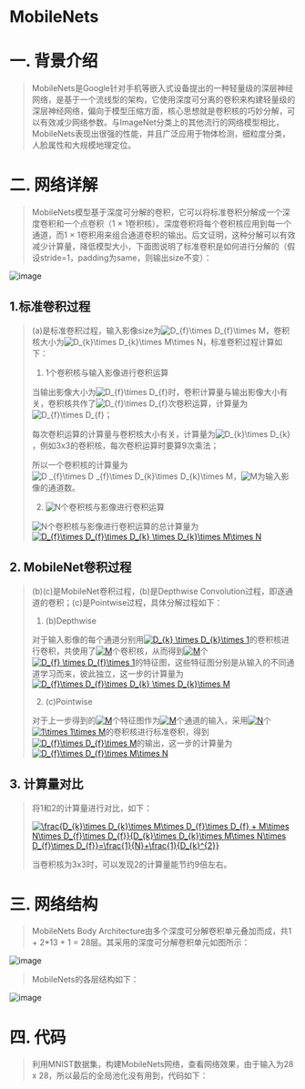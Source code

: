 MobileNets
==========

# 一. 背景介绍

> MobileNets是Google针对手机等嵌入式设备提出的一种轻量级的深层神经网络，是基于一个流线型的架构，它使用深度可分离的卷积来构建轻量级的深层神经网络，偏向于模型压缩方面，核心思想就是卷积核的巧妙分解，可以有效减少网络参数。与ImageNet分类上的其他流行的网络模型相比，MobileNets表现出很强的性能，并且广泛应用于物体检测，细粒度分类，人脸属性和大规模地理定位。

# 二. 网络详解

> MobileNets模型基于深度可分解的卷积，它可以将标准卷积分解成一个深度卷积和一个点卷积（1 × 1卷积核）。深度卷积将每个卷积核应用到每一个通道，而1 × 1卷积用来组合通道卷积的输出。后文证明，这种分解可以有效减少计算量，降低模型大小，下面图说明了标准卷积是如何进行分解的（假设stride=1，padding为same，则输出size不变）：

![image](https://github.com/ShaoQiBNU/MobileNet/blob/master/images/1.png)

## 1.标准卷积过程

>(a)是标准卷积过程，输入影像size为<img src="https://latex.codecogs.com/svg.latex?D_{f}\times&space;D_{f}\times&space;M" title="D_{f}\times D_{f}\times M" />，卷积核大小为<img src="https://latex.codecogs.com/svg.latex?D_{k}\times&space;D_{k}\times&space;M\times&space;N" title="D_{k}\times D_{k}\times M\times N" />，标准卷积过程计算如下：
>
>1. 1个卷积核与输入影像进行卷积运算
>
>   当输出影像大小为<img src="https://latex.codecogs.com/svg.latex?D_{f}\times&space;D_{f}" title="D_{f}\times D_{f}" />时，卷积计算量与输出影像大小有关，卷积核共作了<img src="https://latex.codecogs.com/svg.latex?D_{f}\times&space;D_{f}" title="D_{f}\times D_{f}" />次卷积运算，计算量为<img src="https://latex.codecogs.com/svg.latex?D_{f}\times&space;D_{f}" title="D_{f}\times D_{f}" />；
>
>   每次卷积运算的计算量与卷积核大小有关，计算量为<img src="https://latex.codecogs.com/svg.latex?D_{k}\times&space;D_{k}" title="D_{k}\times D_{k}" />，例如3x3的卷积核，每次卷积运算时要算9次乘法；
>
>   所以一个卷积核的计算量为<img src="https://latex.codecogs.com/svg.latex?D&space;_{f}\times&space;D&space;_{f}\times&space;D_{k}\times&space;D_{k}\times&space;M" title="D _{f}\times D _{f}\times D_{k}\times D_{k}\times M" />，<img src="https://latex.codecogs.com/svg.latex?M" title="M" />为输入影像的通道数。
>
>2. <img src="https://latex.codecogs.com/svg.latex?N" title="N" />个卷积核与影像进行卷积运算
>
>   <img src="https://latex.codecogs.com/svg.latex?N" title="N" />个卷积核与影像进行卷积运算的总计算量为<a href="https://www.codecogs.com/eqnedit.php?latex=D_{f}\times&space;D_{f}\times&space;D_{k}&space;\times&space;D_{k}\times&space;M\times&space;N" target="_blank"><img src="https://latex.codecogs.com/svg.latex?D_{f}\times&space;D_{f}\times&space;D_{k}&space;\times&space;D_{k}\times&space;M\times&space;N" title="D_{f}\times D_{f}\times D_{k} \times D_{k}\times M\times N" /></a>

## 2. MobileNet卷积过程

>(b)(c)是MobileNet卷积过程，(b)是Depthwise Convolution过程，即逐通道的卷积；(c)是Pointwise过程，具体分解过程如下：
>
>1. (b)Depthwise
>
>   对于输入影像的每个通道分别用<a href="https://www.codecogs.com/eqnedit.php?latex=D_{k}&space;\times&space;D_{k}\times&space;1\times&space;1" target="_blank"><img src="https://latex.codecogs.com/svg.latex?D_{k}&space;\times&space;D_{k}\times&space;1" title="D_{k} \times D_{k}\times 1" /></a>的卷积核进行卷积，共使用了<a href="https://www.codecogs.com/eqnedit.php?latex=M" target="_blank"><img src="https://latex.codecogs.com/svg.latex?M" title="M" /></a>个卷积核，从而得到<a href="https://www.codecogs.com/eqnedit.php?latex=M" target="_blank"><img src="https://latex.codecogs.com/svg.latex?M" title="M" /></a>个<a href="https://www.codecogs.com/eqnedit.php?latex=D_{f}&space;\times&space;D_{f}\times&space;1" target="_blank"><img src="https://latex.codecogs.com/svg.latex?D_{f}&space;\times&space;D_{f}\times&space;1" title="D_{f} \times D_{f}\times 1" /></a>的特征图，这些特征图分别是从输入的不同通道学习而来，彼此独立，这一步的计算量为<a href="https://www.codecogs.com/eqnedit.php?latex=D_{f}\times&space;D_{f}\times&space;D_{k}&space;\times&space;D_{k}\times&space;M" target="_blank"><img src="https://latex.codecogs.com/svg.latex?D_{f}\times&space;D_{f}\times&space;D_{k}&space;\times&space;D_{k}\times&space;M" title="D_{f}\times D_{f}\times D_{k} \times D_{k}\times M" /></a>
>
>2. (c)Pointwise
>
>   对于上一步得到的<a href="https://www.codecogs.com/eqnedit.php?latex=M" target="_blank"><img src="https://latex.codecogs.com/svg.latex?M" title="M" /></a>个特征图作为<a href="https://www.codecogs.com/eqnedit.php?latex=M" target="_blank"><img src="https://latex.codecogs.com/svg.latex?M" title="M" /></a>个通道的输入，采用<a href="https://www.codecogs.com/eqnedit.php?latex=N" target="_blank"><img src="https://latex.codecogs.com/svg.latex?N" title="N" /></a>个<a href="https://www.codecogs.com/eqnedit.php?latex=1\times&space;1\times&space;M" target="_blank"><img src="https://latex.codecogs.com/svg.latex?1\times&space;1\times&space;M" title="1\times 1\times M" /></a>的卷积核进行标准卷积，得到<a href="https://www.codecogs.com/eqnedit.php?latex=D_{f}\times&space;D_{f}\times&space;M" target="_blank"><img src="https://latex.codecogs.com/svg.latex?D_{f}\times&space;D_{f}\times&space;M" title="D_{f}\times D_{f}\times M" /></a>的输出，这一步的计算量为<a href="https://www.codecogs.com/eqnedit.php?latex=D_{f}\times&space;D_{f}\times&space;M\times&space;N" target="_blank"><img src="https://latex.codecogs.com/svg.latex?D_{f}\times&space;D_{f}\times&space;M\times&space;N" title="D_{f}\times D_{f}\times M\times N" /></a>

## 3. 计算量对比

> 将1和2的计算量进行对比，如下：
>
> <a href="https://www.codecogs.com/eqnedit.php?latex=\frac{D_{k}\times&space;D_{k}\times&space;M\times&space;D_{f}\times&space;D_{f}&space;&plus;&space;M\times&space;N\times&space;D_{f}\times&space;D_{f}}{D_{k}\times&space;D_{k}\times&space;M\times&space;N\times&space;D_{f}\times&space;D_{f}}=\frac{1}{N}&plus;\frac{1}{D_{k}^{2}}" target="_blank"><img src="https://latex.codecogs.com/svg.latex?\frac{D_{k}\times&space;D_{k}\times&space;M\times&space;D_{f}\times&space;D_{f}&space;&plus;&space;M\times&space;N\times&space;D_{f}\times&space;D_{f}}{D_{k}\times&space;D_{k}\times&space;M\times&space;N\times&space;D_{f}\times&space;D_{f}}=\frac{1}{N}&plus;\frac{1}{D_{k}^{2}}" title="\frac{D_{k}\times D_{k}\times M\times D_{f}\times D_{f} + M\times N\times D_{f}\times D_{f}}{D_{k}\times D_{k}\times M\times N\times D_{f}\times D_{f}}=\frac{1}{N}+\frac{1}{D_{k}^{2}}" /></a>
>
> 当卷积核为3x3时，可以发现2的计算量能节约9倍左右。

# 三. 网络结构

> MobileNets Body Architecture由多个深度可分解卷积单元叠加而成，共1 + 2*13 + 1 = 28层。其采用的深度可分解卷积单元如图所示：

![image](https://github.com/ShaoQiBNU/MobileNet/blob/master/images/2.png)

> MobileNets的各层结构如下：

![image](https://github.com/ShaoQiBNU/MobileNet/blob/master/images/3.png)

# 四. 代码

> 利用MNIST数据集，构建MobileNets网络，查看网络效果，由于输入为28 x 28，所以最后的全局池化没有用到，代码如下：
